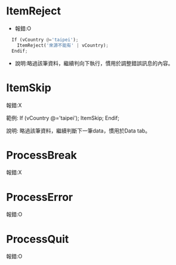 # ItemReject
  * 報錯:O
  ```python
    If (vCountry @='taipei');
      ItemReject('來源不能有' | vCountry);
    Endif;
  ```
  * 說明:略過該筆資料，繼續判向下執行，慣用於調整錯誤訊息的內容。
  
# ItemSkip
  報錯:X

  範例:
  If (vCountry @='taipei');
    ItemSkip;
  Endif;
  
  說明:
  略過該筆資料，繼續判斷下一筆data，慣用於Data tab。
  
# ProcessBreak
  報錯:X
  
# ProcessError
  報錯:O
  
# ProcessQuit
  報錯:O

